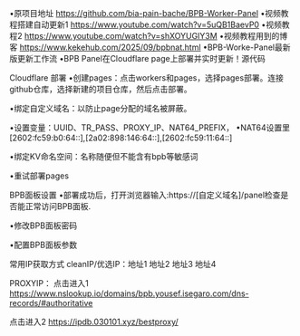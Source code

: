 •原项目地址 https://github.com/bia-pain-bache/BPB-Worker-Panel
•视频教程搭建自动更新1 https://www.youtube.com/watch?v=5uQB1BaevP0 
•视频教程2 https://www.youtube.com/watch?v=shXOYUGIY3M
•视频教程用到的博客 https://www.kekehub.com/2025/09/bpbnat.html
•BPB-Worke-Panel最新版更新工作流
•BPB Panel在Cloudflare page上部署并实时更新！源代码



Cloudflare 部署
•创建pages：点击workers和pages，选择pages部署。连接github仓库，选择新建的项目仓库，然后点击部署。

•绑定自定义域名：以防止page分配的域名被屏蔽。

•设置变量：UUID、TR_PASS、PROXY_IP、NAT64_PREFIX，
•NAT64设置里 [2602:fc59:b0:64::],[2a02:898:146:64::],[2602:fc59:11:64::]

•绑定KV命名空间：名称随便但不能含有bpb等敏感词

•重试部署pages

BPB面板设置
•部署成功后，打开浏览器输入:https://[自定义域名]/panel检查是否能正常访问BPB面板.

•修改BPB面板密码

•配置BPB面板参数

常用IP获取方式
cleanIP/优选IP：地址1  地址2  地址3  地址4

PROXYIP：
点击进入1 https://www.nslookup.io/domains/bpb.yousef.isegaro.com/dns-records/#authoritative


点击进入2 https://ipdb.030101.xyz/bestproxy/
